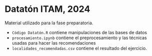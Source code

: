 # Datatón ITAM, 2024
Material utilizado para la fase preparatoria.

- `Código Datatón.R` contiene manipulaciones de las bases de datos
- `procesamiento.ipynb` contiene el preprocesamiento y las técnicas usadas para hacer las recomendaciones
- `localidades_recomendadas.csv` contiene el resultado del ejercicio.